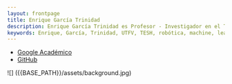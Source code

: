 ```yaml
---
layout: frontpage
title: Enrique García Trinidad
description: Enrique García Trinidad es Profesor - Investigador en el Tecnológico de Estudios Superiores de Huixquilucan.
keywords: Enrique, García, Trinidad, UTFV, TESH, robótica, machine, learning
---
```


<div class="navbar">
  <div class="navbar-inner">
      <ul class="nav">
          <li><a href="https://scholar.google.com/citations?user=l7jVmF8AAAAJ&hl=es">Google Académico</a></li>
          <li><a href="https://github.com/enriGarcia">GitHub</a></li>
      </ul>
  </div>
</div>

![] ({{BASE_PATH}}/assets/background.jpg)
